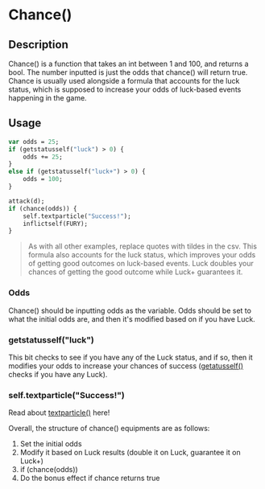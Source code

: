 # Chance()
## Description
Chance() is a function that takes an int between 1 and 100, and returns a bool. The number inputted is just the odds that chance() will return true. Chance is usually used alongside a formula that accounts for the luck status, which is supposed to increase your odds of luck-based events happening in the game.

## Usage
```haxe
var odds = 25;
if (getstatusself("luck") > 0) {
    odds += 25;
}
else if (getstatusself("luck+") > 0) {
    odds = 100;
}

attack(d);
if (chance(odds)) {
    self.textparticle("Success!");
    inflictself(FURY);
}
```
> As with all other examples, replace quotes with tildes in the csv.
This formula also accounts for the luck status, which improves your odds of getting good outcomes on luck-based events. Luck doubles your chances of getting the good outcome while Luck+ guarantees it.

### Odds
Chance() should be inputting odds as the variable. Odds should be set to what the initial odds are, and then it's modified based on if you have Luck.

### getstatusself("luck")
This bit checks to see if you have any of the Luck status, and if so, then it modifies your odds to increase your chances of success ([getatusself()](./getstatus()) checks if you have any Luck).

### self.textparticle("Success!")
Read about [textparticle()](./textparticle()) here!

Overall, the structure of chance() equipments are as follows:
1. Set the initial odds
2. Modify it based on Luck results (double it on Luck, guarantee it on Luck+)
3. if (chance(odds))
4. Do the bonus effect if chance returns true